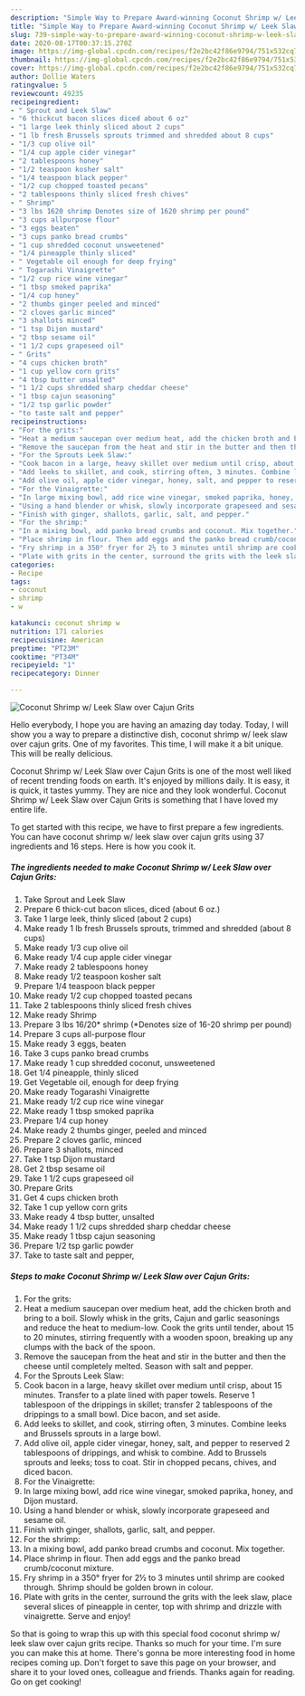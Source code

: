 ```yaml
---
description: "Simple Way to Prepare Award-winning Coconut Shrimp w/ Leek Slaw over Cajun Grits"
title: "Simple Way to Prepare Award-winning Coconut Shrimp w/ Leek Slaw over Cajun Grits"
slug: 739-simple-way-to-prepare-award-winning-coconut-shrimp-w-leek-slaw-over-cajun-grits
date: 2020-08-17T00:37:15.270Z
image: https://img-global.cpcdn.com/recipes/f2e2bc42f86e9794/751x532cq70/coconut-shrimp-w-leek-slaw-over-cajun-grits-recipe-main-photo.jpg
thumbnail: https://img-global.cpcdn.com/recipes/f2e2bc42f86e9794/751x532cq70/coconut-shrimp-w-leek-slaw-over-cajun-grits-recipe-main-photo.jpg
cover: https://img-global.cpcdn.com/recipes/f2e2bc42f86e9794/751x532cq70/coconut-shrimp-w-leek-slaw-over-cajun-grits-recipe-main-photo.jpg
author: Dollie Waters
ratingvalue: 5
reviewcount: 49235
recipeingredient:
- " Sprout and Leek Slaw"
- "6 thickcut bacon slices diced about 6 oz"
- "1 large leek thinly sliced about 2 cups"
- "1 lb fresh Brussels sprouts trimmed and shredded about 8 cups"
- "1/3 cup olive oil"
- "1/4 cup apple cider vinegar"
- "2 tablespoons honey"
- "1/2 teaspoon kosher salt"
- "1/4 teaspoon black pepper"
- "1/2 cup chopped toasted pecans"
- "2 tablespoons thinly sliced fresh chives"
- " Shrimp"
- "3 lbs 1620 shrimp Denotes size of 1620 shrimp per pound"
- "3 cups allpurpose flour"
- "3 eggs beaten"
- "3 cups panko bread crumbs"
- "1 cup shredded coconut unsweetened"
- "1/4 pineapple thinly sliced"
- " Vegetable oil enough for deep frying"
- " Togarashi Vinaigrette"
- "1/2 cup rice wine vinegar"
- "1 tbsp smoked paprika"
- "1/4 cup honey"
- "2 thumbs ginger peeled and minced"
- "2 cloves garlic minced"
- "3 shallots minced"
- "1 tsp Dijon mustard"
- "2 tbsp sesame oil"
- "1 1/2 cups grapeseed oil"
- " Grits"
- "4 cups chicken broth"
- "1 cup yellow corn grits"
- "4 tbsp butter unsalted"
- "1 1/2 cups shredded sharp cheddar cheese"
- "1 tbsp cajun seasoning"
- "1/2 tsp garlic powder"
- "to taste salt and pepper"
recipeinstructions:
- "For the grits:"
- "Heat a medium saucepan over medium heat, add the chicken broth and bring to a boil. Slowly whisk in the grits, Cajun and garlic seasonings and reduce the heat to medium-low. Cook the grits until tender, about 15 to 20 minutes, stirring frequently with a wooden spoon, breaking up any clumps with the back of the spoon."
- "Remove the saucepan from the heat and stir in the butter and then the cheese until completely melted. Season with salt and pepper."
- "For the Sprouts Leek Slaw:"
- "Cook bacon in a large, heavy skillet over medium until crisp, about 15 minutes. Transfer to a plate lined with paper towels. Reserve 1 tablespoon of the drippings in skillet; transfer 2 tablespoons of the drippings to a small bowl. Dice bacon, and set aside."
- "Add leeks to skillet, and cook, stirring often, 3 minutes. Combine leeks and Brussels sprouts in a large bowl."
- "Add olive oil, apple cider vinegar, honey, salt, and pepper to reserved 2 tablespoons of drippings, and whisk to combine. Add to Brussels sprouts and leeks; toss to coat. Stir in chopped pecans, chives, and diced bacon."
- "For the Vinaigrette:"
- "In large mixing bowl, add rice wine vinegar, smoked paprika, honey, and Dijon mustard."
- "Using a hand blender or whisk, slowly incorporate grapeseed and sesame oil."
- "Finish with ginger, shallots, garlic, salt, and pepper."
- "For the shrimp:"
- "In a mixing bowl, add panko bread crumbs and coconut. Mix together."
- "Place shrimp in flour. Then add eggs and the panko bread crumb/coconut mixture."
- "Fry shrimp in a 350° fryer for 2½ to 3 minutes until shrimp are cooked through. Shrimp should be golden brown in colour."
- "Plate with grits in the center, surround the grits with the leek slaw, place several slices of pineapple in center, top with shrimp and drizzle with vinaigrette. Serve and enjoy!"
categories:
- Recipe
tags:
- coconut
- shrimp
- w

katakunci: coconut shrimp w 
nutrition: 171 calories
recipecuisine: American
preptime: "PT23M"
cooktime: "PT34M"
recipeyield: "1"
recipecategory: Dinner

---
```



![Coconut Shrimp w/ Leek Slaw over Cajun Grits](https://img-global.cpcdn.com/recipes/f2e2bc42f86e9794/751x532cq70/coconut-shrimp-w-leek-slaw-over-cajun-grits-recipe-main-photo.jpg)

Hello everybody, I hope you are having an amazing day today. Today, I will show you a way to prepare a distinctive dish, coconut shrimp w/ leek slaw over cajun grits. One of my favorites. This time, I will make it a bit unique. This will be really delicious.



Coconut Shrimp w/ Leek Slaw over Cajun Grits is one of the most well liked of recent trending foods on earth. It's enjoyed by millions daily. It is easy, it is quick, it tastes yummy. They are nice and they look wonderful. Coconut Shrimp w/ Leek Slaw over Cajun Grits is something that I have loved my entire life.


To get started with this recipe, we have to first prepare a few ingredients. You can have coconut shrimp w/ leek slaw over cajun grits using 37 ingredients and 16 steps. Here is how you cook it.

<!--inarticleads1-->

##### The ingredients needed to make Coconut Shrimp w/ Leek Slaw over Cajun Grits:

1. Take  Sprout and Leek Slaw
1. Prepare 6 thick-cut bacon slices, diced (about 6 oz.)
1. Take 1 large leek, thinly sliced (about 2 cups)
1. Make ready 1 lb fresh Brussels sprouts, trimmed and shredded (about 8 cups)
1. Make ready 1/3 cup olive oil
1. Make ready 1/4 cup apple cider vinegar
1. Make ready 2 tablespoons honey
1. Make ready 1/2 teaspoon kosher salt
1. Prepare 1/4 teaspoon black pepper
1. Make ready 1/2 cup chopped toasted pecans
1. Take 2 tablespoons thinly sliced fresh chives
1. Make ready  Shrimp
1. Prepare 3 lbs 16/20* shrimp (*Denotes size of 16-20 shrimp per pound)
1. Prepare 3 cups all-purpose flour
1. Make ready 3 eggs, beaten
1. Take 3 cups panko bread crumbs
1. Make ready 1 cup shredded coconut, unsweetened
1. Get 1/4 pineapple, thinly sliced
1. Get  Vegetable oil, enough for deep frying
1. Make ready  Togarashi Vinaigrette
1. Make ready 1/2 cup rice wine vinegar
1. Make ready 1 tbsp smoked paprika
1. Prepare 1/4 cup honey
1. Make ready 2 thumbs ginger, peeled and minced
1. Prepare 2 cloves garlic, minced
1. Prepare 3 shallots, minced
1. Take 1 tsp Dijon mustard
1. Get 2 tbsp sesame oil
1. Take 1 1/2 cups grapeseed oil
1. Prepare  Grits
1. Get 4 cups chicken broth
1. Take 1 cup yellow corn grits
1. Make ready 4 tbsp butter, unsalted
1. Make ready 1 1/2 cups shredded sharp cheddar cheese
1. Make ready 1 tbsp cajun seasoning
1. Prepare 1/2 tsp garlic powder
1. Take to taste salt and pepper,




<!--inarticleads2-->

##### Steps to make Coconut Shrimp w/ Leek Slaw over Cajun Grits:

1. For the grits:
1. Heat a medium saucepan over medium heat, add the chicken broth and bring to a boil. Slowly whisk in the grits, Cajun and garlic seasonings and reduce the heat to medium-low. Cook the grits until tender, about 15 to 20 minutes, stirring frequently with a wooden spoon, breaking up any clumps with the back of the spoon.
1. Remove the saucepan from the heat and stir in the butter and then the cheese until completely melted. Season with salt and pepper.
1. For the Sprouts Leek Slaw:
1. Cook bacon in a large, heavy skillet over medium until crisp, about 15 minutes. Transfer to a plate lined with paper towels. Reserve 1 tablespoon of the drippings in skillet; transfer 2 tablespoons of the drippings to a small bowl. Dice bacon, and set aside.
1. Add leeks to skillet, and cook, stirring often, 3 minutes. Combine leeks and Brussels sprouts in a large bowl.
1. Add olive oil, apple cider vinegar, honey, salt, and pepper to reserved 2 tablespoons of drippings, and whisk to combine. Add to Brussels sprouts and leeks; toss to coat. Stir in chopped pecans, chives, and diced bacon.
1. For the Vinaigrette:
1. In large mixing bowl, add rice wine vinegar, smoked paprika, honey, and Dijon mustard.
1. Using a hand blender or whisk, slowly incorporate grapeseed and sesame oil.
1. Finish with ginger, shallots, garlic, salt, and pepper.
1. For the shrimp:
1. In a mixing bowl, add panko bread crumbs and coconut. Mix together.
1. Place shrimp in flour. Then add eggs and the panko bread crumb/coconut mixture.
1. Fry shrimp in a 350° fryer for 2½ to 3 minutes until shrimp are cooked through. Shrimp should be golden brown in colour.
1. Plate with grits in the center, surround the grits with the leek slaw, place several slices of pineapple in center, top with shrimp and drizzle with vinaigrette. Serve and enjoy!




So that is going to wrap this up with this special food coconut shrimp w/ leek slaw over cajun grits recipe. Thanks so much for your time. I'm sure you can make this at home. There's gonna be more interesting food in home recipes coming up. Don't forget to save this page on your browser, and share it to your loved ones, colleague and friends. Thanks again for reading. Go on get cooking!
